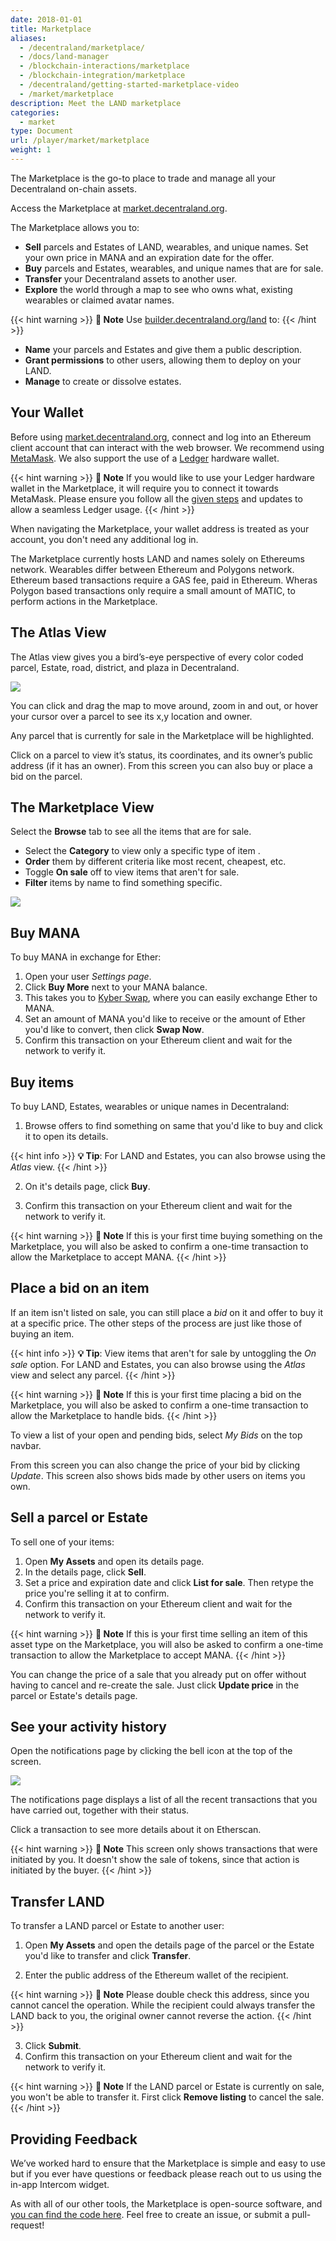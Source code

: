 ```yaml
---
date: 2018-01-01
title: Marketplace
aliases:
  - /decentraland/marketplace/
  - /docs/land-manager
  - /blockchain-interactions/marketplace
  - /blockchain-integration/marketplace
  - /decentraland/getting-started-marketplace-video
  - /market/marketplace
description: Meet the LAND marketplace
categories:
  - market
type: Document
url: /player/market/marketplace
weight: 1
---
```


The Marketplace is the go-to place to trade and manage all your Decentraland on-chain assets.

Access the Marketplace at [market.decentraland.org](https://market.decentraland.org/).

The Marketplace allows you to:

- **Sell** parcels and Estates of LAND, wearables, and unique names. Set your own price in MANA and an expiration date for the offer.
- **Buy** parcels and Estates, wearables, and unique names that are for sale.
- **Transfer** your Decentraland assets to another user.
- **Explore** the world through a map to see who owns what, existing wearables or claimed avatar names.

{{< hint warning >}}
**📔 Note**   Use [builder.decentraland.org/land](https://builder.decentraland.org/land) to:
{{< /hint >}}


- **Name** your parcels and Estates and give them a public description.
- **Grant permissions** to other users, allowing them to deploy on your LAND.
- **Manage** to create or dissolve estates.

## Your Wallet

Before using [market.decentraland.org](https://market.decentraland.org), connect and log into an Ethereum client account that can interact with the web browser. We recommend using [MetaMask](https://metamask.io/). We also support the use of a [Ledger](https://www.ledgerwallet.com/) hardware wallet.

{{< hint warning >}}
**📔 Note**   If you would like to use your Ledger hardware wallet in the Marketplace, it will require you to connect it towards MetaMask. Please ensure you follow all the [given steps](https://metamask.zendesk.com/hc/en-us/articles/360020394612-How-to-connect-a-Trezor-or-Ledger-Hardware-Wallet) and updates to allow a seamless Ledger usage.
{{< /hint >}}


When navigating the Marketplace, your wallet address is treated as your account, you don't need any additional log in.

The Marketplace currently hosts LAND and names solely on Ethereums network. Wearables differ between Ethereum and Polygons network. Ethereum based transactions require a GAS fee, paid in Ethereum. Wheras Polygon based transactions only require a small amount of MATIC, to perform actions in the Marketplace.

## The Atlas View

The Atlas view gives you a bird’s-eye perspective of every color coded parcel, Estate, road, district, and plaza in Decentraland.

![](/images/media/market-atlas.png)

You can click and drag the map to move around, zoom in and out, or hover your cursor over a parcel to see its x,y location and owner.

Any parcel that is currently for sale in the Marketplace will be highlighted.

Click on a parcel to view it’s status, its coordinates, and its owner’s public address (if it has an owner). From this screen you can also buy or place a bid on the parcel.

## The Marketplace View

Select the **Browse** tab to see all the items that are for sale.

- Select the **Category** to view only a specific type of item .
- **Order** them by different criteria like most recent, cheapest, etc.
- Toggle **On sale** off to view items that aren't for sale.
- **Filter** items by name to find something specific.

![](/images/media/market-browse.png)

## Buy MANA

To buy MANA in exchange for Ether:

1. Open your user _Settings page_.
2. Click **Buy More** next to your MANA balance.
3. This takes you to [Kyber Swap](https://kyberswap.com/swap/eth-mana), where you can easily exchange Ether to MANA.
4. Set an amount of MANA you'd like to receive or the amount of Ether you'd like to convert, then click **Swap Now**.
5. Confirm this transaction on your Ethereum client and wait for the network to verify it.

## Buy items

To buy LAND, Estates, wearables or unique names in Decentraland:

1. Browse offers to find something on same that you'd like to buy and click it to open its details.

{{< hint info >}}
**💡 Tip**:  For LAND and Estates, you can also browse using the _Atlas_ view.
{{< /hint >}}

2. On it's details page, click **Buy**.

3. Confirm this transaction on your Ethereum client and wait for the network to verify it.

{{< hint warning >}}
**📔 Note**   If this is your first time buying something on the Marketplace, you will also be asked to confirm a one-time transaction to allow the Marketplace to accept MANA.
{{< /hint >}}


## Place a bid on an item

If an item isn't listed on sale, you can still place a _bid_ on it and offer to buy it at a specific price. The other steps of the process are just like those of buying an item.

{{< hint info >}}
**💡 Tip**:  View items that aren't for sale by untoggling the _On sale_ option. For LAND and Estates, you can also browse using the _Atlas_ view and select any parcel.
{{< /hint >}}

{{< hint warning >}}
**📔 Note**   If this is your first time placing a bid on the Marketplace, you will also be asked to confirm a one-time transaction to allow the Marketplace to handle bids.
{{< /hint >}}


To view a list of your open and pending bids, select _My Bids_ on the top navbar.

From this screen you can also change the price of your bid by clicking _Update_. This screen also shows bids made by other users on items you own.

## Sell a parcel or Estate

To sell one of your items:

1. Open **My Assets** and open its details page.
2. In the details page, click **Sell**.
3. Set a price and expiration date and click **List for sale**. Then retype the price you're selling it at to confirm.
4. Confirm this transaction on your Ethereum client and wait for the network to verify it.

{{< hint warning >}}
**📔 Note**   If this is your first time selling an item of this asset type on the Marketplace, you will also be asked to confirm a one-time transaction to allow the Marketplace to accept MANA.
{{< /hint >}}


You can change the price of a sale that you already put on offer without having to cancel and re-create the sale. Just click **Update price** in the parcel or Estate's details page.

## See your activity history

Open the notifications page by clicking the bell icon at the top of the screen.

![](/images/media/marketplace_notifications.png)

The notifications page displays a list of all the recent transactions that you have carried out, together with their status.

Click a transaction to see more details about it on Etherscan.

{{< hint warning >}}
**📔 Note**   This screen only shows transactions that were initiated by you. It doesn't show the sale of tokens, since that action is initiated by the buyer.
{{< /hint >}}


## Transfer LAND

To transfer a LAND parcel or Estate to another user:

1. Open **My Assets** and open the details page of the parcel or the Estate you'd like to transfer and click **Transfer**.

2. Enter the public address of the Ethereum wallet of the recipient.

{{< hint warning >}}
**📔 Note**   Please double check this address, since you cannot cancel the operation. While the recipient could always transfer the LAND back to you, the original owner cannot reverse the action.
{{< /hint >}}

3. Click **Submit**.
4. Confirm this transaction on your Ethereum client and wait for the network to verify it.

{{< hint warning >}}
**📔 Note**   If the LAND parcel or Estate is currently on sale, you won't be able to transfer it. First click **Remove listing** to cancel the sale.
{{< /hint >}}


## Providing Feedback

We’ve worked hard to ensure that the Marketplace is simple and easy to use but if you ever have questions or feedback please reach out to us using the in-app Intercom widget.

As with all of our other tools, the Marketplace is open-source software, and [you can find the code here](https://github.com/decentraland/marketplace). Feel free to create an issue, or submit a pull-request!
